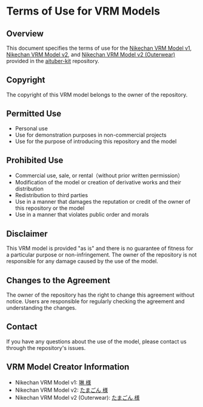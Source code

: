 # Terms of Use for VRM Models

## Overview

This document specifies the terms of use for the [Nikechan VRM Model v1](https://github.com/tegnike/aituber-kit/blob/main/public/vrm/nikechan_v1.vrm), [Nikechan VRM Model v2](https://github.com/tegnike/aituber-kit/blob/main/public/vrm/nikechan_v2.vrm), and [Nikechan VRM Model v2 (Outerwear)](https://github.com/tegnike/aituber-kit/blob/main/public/vrm/nikechan_v2_outerwear.vrm) provided in the [aituber-kit](https://github.com/tegnike/aituber-kit) repository.

## Copyright

The copyright of this VRM model belongs to the owner of the repository.

## Permitted Use

- Personal use
- Use for demonstration purposes in non-commercial projects
- Use for the purpose of introducing this repository and the model

## Prohibited Use

- Commercial use, sale, or rental（without prior written permission）
- Modification of the model or creation of derivative works and their distribution
- Redistribution to third parties
- Use in a manner that damages the reputation or credit of the owner of this repository or the model
- Use in a manner that violates public order and morals

## Disclaimer

This VRM model is provided "as is" and there is no guarantee of fitness for a particular purpose or non-infringement. The owner of the repository is not responsible for any damage caused by the use of the model.

## Changes to the Agreement

The owner of the repository has the right to change this agreement without notice. Users are responsible for regularly checking the agreement and understanding the changes.

## Contact

If you have any questions about the use of the model, please contact us through the repository's issues.

## VRM Model Creator Information

- Nikechan VRM Model v1: [琳 様](https://x.com/rin_tyn25)
- Nikechan VRM Model v2: [たまごん 様](https://x.com/_TAMA_GON_)
- Nikechan VRM Model v2 (Outerwear): [たまごん 様](https://x.com/_TAMA_GON_)
